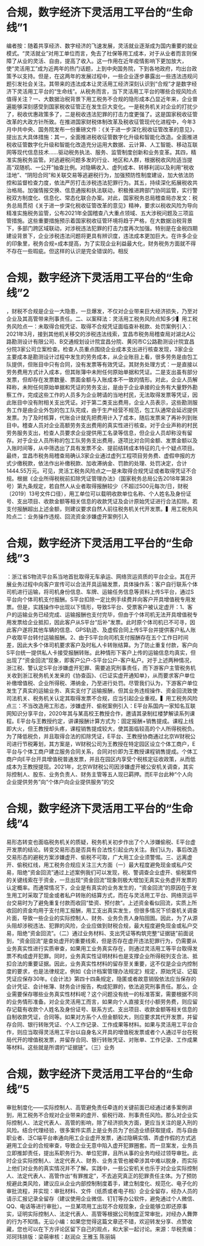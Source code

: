 # 合规，数字经济下灵活用工平台的“生命线”1

编者按：随着共享经济、数字经济的飞速发展，灵活就业逐渐成为国内重要的就业模式。“灵活就业”对用工单位而言，免去了社保等用工成本，对于从业者而言则保障了从业的灵活、自由，提高了收入。这一作用在近年疫情影响下更加放大，使“灵活用工”成为近两年的热门话题，上到中央国务院，下到各地政府，均出台政策予以支持。但是，在这两年的发展过程中，一些企业逐步暴露出一些违法违规问题引发社会关注。其带来的违法成本让灵活用工经济深刻认识到“合规”才是数字经济下灵活用工平台的“生命线”。从税务而言，当下灵活用工平台的哪些合规风险点值得关注？一、大数据治税背景下用工税务不合规的隐形成本凸显近年来，企业普遍能够深刻感受到国家税收征管正在发生巨大变化。一是税务机关对企业的打扰少了，税收优惠政策多了，二是税收违法犯罪的打击力度更强了。这是国家税收征管改革的大政方针所致。在推进国家财税体制改革及税收征管现代化进程中，今年3月中共中央、国务院发布一份重磅文件：《关于进一步深化税收征管改革的意见》，提出五大具体措施：其一，全面推进税收征管数字化升级和智能化改造。全面推进税收征管数字化升级和智能化改造充分运用大数据、云计算、人工智能、移动互联网等现代信息技术……驱动税务执法、服务、监管制度创新和业务变革。其四，精准实施税务监管。对逃避税问题多发的行业、地区和人群，根据税收风险适当提高“双随机、一公开”抽查比例。对隐瞒收入、虚列成本、转移利润以及利用“税收洼地”、“阴阳合同”和关联交易等逃避税行为，加强预防性制度建设，加大依法防控和监督检查力度，依法严厉打击涉税违法犯罪行为。其五，持续深化拓展税收共治格局。加强情报交换、信息通报和执法联动，积极推进跨部门协同监管，实行警税双方制度化、信息化、常态化联合办案。对此，国家税务总局稽查局亦发文：税务总局贯彻《关于进一步深化税收征管改革的意见》精神，要求以税收风险为导向 精准实施税务监管，公布2021年全国稽查八大重点领域、五大涉税问题及三项监管措施。这些重要措施预示着国家税收征管环境将趋于严格，在大数据治税背景下，多部门跨区域联动，对涉税违法犯罪的打击力度再次加强。特别是在金税四期建设背景下，企业涉税违法问题将更具有辨识度，违法成本更加巨大。在许多企业的印象里，税务合规=成本提高，为了实现企业利益最大化，财务税务方面就不得不存在一些瑕疵。但这样的认识是完全错误的。相反

# 合规，数字经济下灵活用工平台的“生命线”2

，财税不合规是企业一大隐患，一旦爆发，不仅对企业带来巨大经济损失，乃至对企业及其高管带来刑事责任。二、以案释法：灵活用工税务风险点知多少▍用工税务风险点一：未取得合规凭证、取得不合规凭证面临查补税款、处罚案例引入：2021年3月，接到其他机关移交的涉税违法线索，宜昌市税务局稽查局对湖北A公路勘测设计有限公司、B交通规划设计院宜昌分院、黄冈市C公路勘测设计院宜昌分院3家公司立案检查。检查人员重点围绕企业成本支出进行核查发现，3家企业主要成本是勘测设计过程中发生的劳务成本，从企业账目上看，很多劳务是由包工队提供，但账目中只有合同，没有发票等有效凭证。其财务处理方式：一是直接以劳务费用方式计入成本，但其账簿中未附任何原始单据和凭证。二是支出虽有部分发票，但却存在发票数量、票面金额与入账成本不一致的情形。对此，企业人员解释称，未附任何原始单据和凭证的劳务支出，是由于企业承接的业务有大量野外勘察工作，完成这些工作的人员多为企业聘请的当地村民，无法取得发票等凭证，因此账目中没有附相关支出凭证。对于第二类支出费用，企业人员表示，这些勘测服务工作是由企业外包的包工队完成，由于生产经营不规范，包工队通常会延迟提供发票。为了及时核算，代账会计就先把费用计入了成本，随后发票来了再补列到账目中。稽查人员对企业高额劳务支出费用的真实性进行核查。对于企业声称的村民劳务服务支出，检查人员要求企业提供用工名录等信息，但企业人员却称没有留存。对于企业人员所称的包工队劳务支出费用，逐项比对合同金额、发票金额以及入账时间等，从中筛选出了具有发票不全、提前结转成本特征的几十个疑点项目。最终，宜昌市税务局稽查局确认3家企业通过虚列工程项目劳务费、虚假申报的方式少缴税款，依法作出补缴税款、加收滞纳金、罚款的处理、处罚决定，合计1444.55万元。可见，灵活工税务风险点之一是未取得合规凭证或者取得凭证不合规。根据《企业所得税税前扣除凭证管理办法》（国家税务总局公告2018年第28号）第九条规定，若自然人从业者取得报酬较少（不超过500元每次/日，财税〔2019〕13号文件口径），用工单位可以载明收款单位名称、个人姓名及身份证号、支出项目、收款金额等相关信息的收款凭证及会计原始凭证进行合法扣除。若支付报酬超出上述金额，则建议要求自然人前往税务机关代开发票。▍用工税务风险点二：业务操作违规、回流资金涉嫌虚开案例引入

# 合规，数字经济下灵活用工平台的“生命线”3

：浙江省S物流平台系当地首批取得无车承运、网络货运资质的平台企业。其在开展业务过程中向客户宣传可以合法开具运输发票，具体操作系：客户自行联系个体司机进行运输，将司机身份信息、车牌、运输任务信息等资料上传S平台，通过S平台向个体司机支付报酬。S平台扣除一定比例手续费并向客户开具增值税专用发票。但是，实践操作中出现以下情形，导致S平台、受票客户被认定虚开：1、客户的运输业务已经完成、运输报酬也支付完毕，但由于个体司机无法开具增值税专用发票给企业抵扣，因此客户从S平台“后补”发票。此时原个体司机已不可寻，因此客户遂将其他车辆的信息、GPS轨迹、及虚假合同上传S平台并提供客户私人账户收取平台转付运输报酬。2、由于S平台向司机支付报酬存在五个工作日时间差，因此大多个体司机要求客户及时私人卡转账结算。为了防止重复付款，客户向S平台统一提供私人卡接受报酬转账。此种情形下客户上传的运输信息均真实，但出现了“资金回流”现象，即客户公户-S平台公户-客户私户。对于上述两种情况，浙江税、警认定S平台涉嫌虚开犯罪、需要追究刑事责任，而下游客户主管税务机关收到浙江税务机关发来的《协查函》、《已证实虚开通知单》，从而要求客户单位补缴增值税、企业所得税、滞纳金，乃至进行处罚。尽管我们认为，下游客户单位发生了真实的运输业务、真实支付了运输报酬，但其业务违规操作、资金回流致使司法机关、税务机关认定其取得发票不合规，应当引起企业重视。▍用工税务风险点三：不当改造用工形态，涉嫌虚开、偷税案例引入：E平台系国内一家知名互联网知识分享平台，2020年其与某高校王教授合作，邀请其录制红楼梦解读系列课程。E平台与王教授约定，讲课报酬计算方式为：固定报酬+销售提成。课程上线即大火，但王教授却头疼，课程销售提成较大，使其面临较高的个人所得税税负。为了降低税负，并且取得合法的扣除凭证，E平台、王教授协商通过北京W财税公司进行节税筹划，其方案是，W财税公司为王教授在特定园区设立个体工商户，E平台与个体工商户建立服务合同关系，合同对价即为王教授课程销售提成。个体工商户向E平台开具增值税普通发票，并且在园区内享受个税核定征收政策，从而低成本为王教授提现。2021年，北京W财税公司因涉嫌虚开被公安机关调查，其实际控制人、股东、业务负责人、财务主管等五人现已羁押。而E平台此种“个人向企业提供劳务”向“个体户向企业提供服务”的交

# 合规，数字经济下灵活用工平台的“生命线”4

易形态转变也面临税务机关的质疑，税务机关初步作出了个人涉嫌偷税、E平台虚开发票的结论。转变交易形态是否具有合法性引起业内关注。我们认为，事后改造交易形态的避税方案涉嫌虚开、偷税不可取，广大用工企业须警惕。三、远离虚开、偷税红线，用工税务合规应关注三大方面（一）最大程度避免现金或私户交易，阻绝“资金回流”通过上述案例我们可以发现，税、警调查企业虚开、偷税案件的关键线索在于资金，一旦出现“资金回流”现象则极大增加无真实业务虚开发票的认定概率。而通常情况下，企业是有真实的业务发生的，“资金回流”的原因在于发生用工时采取了现金或者私户转账的结算方式，而在与灵活用工平台、网络货运平台交易时为了避免重复付款而收回“垫资、预付款”。上述资金看似回流，实质上所收回的资金均用于支付用工报酬，用工支出真实发生，但很多情况下侦查机关调查片面，导致一些企业的实际控制人、财务、业务负责人身陷囹圄。因此，为了从源头阻却涉税违法、犯罪的风险，企业应做到财税合规，最大程度避免现金或私户交易，阻绝“资金回流”。（二）通过业务材料、支出凭证等构筑完整“证据链”前面说到，“资金回流”是查处虚开的重要线索，但是否存在虚开违法犯罪行为，仍需要从业务真实性进行实质审查，如果用工业务真实存在，则通过灵活用工等平台取得发票不构成虚开犯罪。同时，业务真实性证明材料也是支撑企业所得税列支合法、抵扣合法的重要证据。因此，业务真实性材料的留存至关重要，这不仅是企业内控制度的要求，也是法律规定。例如《会计档案管理办法规定》规定，原始凭证、记载凭证应保存30年。《会计法》第四十四条规定，隐匿或者故意销毁依法应当保存的会计凭证、会计帐簿、财务会计报告，构成犯罪的，依法追究刑事责任。那么，企业需要保存哪些业务真实性材料呢？这个问题没有统一的标准答案，需要根据不同的业务情形准备。对企业灵活用工而言，如果向个人直接支付小额劳务费，则应留存记载有收款个人姓名及身份证号、联系方式、支出项目、收款金额等相关信息的自制收款凭证，合同等。如果对方系个人但金额较大，则应要求其代开发票，并留存合同、银行转账凭证、个人工作记录、工作成果等材料。如果与灵活用工平台合作，则应当取得灵活用工平台以自身名义开具的增值税发票或者个人通过平台在税局代开的增值税发票，并留存合同、银行转账凭证、对账单、工作记录、工作成果等材料。这些就是所谓的“证据链”。（三）业务

# 合规，数字经济下灵活用工平台的“生命线”5

审批制度化——实际控制人、高管避免责任牵连的关键前面已经通过诸多案例讲到，用工税务不合规对企业带来的虚开、偷税行政、刑事责任风险。那么对企业实际控制人、法定代表人、高管的影响，除了经济损失方面，更应当关注的是入刑的风险。结合代理经验，很多案件实质上是业务员为了创造业绩获取提成，而与自由职业者、泛C端平台串通向用工企业虚开发票，通过隐瞒实情、弄虚作假的方式逃避用工企业的合规审查，导致企业无意中陷入虚开犯罪圈套。而一旦案发，业务员立即推卸责任，提出系职务行为、单位犯罪，且所从事的业务均经过领导审批。此时企业实际控制人、法定代表人、财务、业务主管也被牵涉其中难以脱身，而实际上他们对业务的真实情况并不了解。实践中，一些公安机关也乐于对企业实际控制人、法定代表人、高管作出“有罪推定”，不去追究真正的犯罪责任主体。为了预防规避此类风险，建议应从企业内部控制制度着手，建立制度化、规范化、电子化的审批流程，并实现：审批材料、文件（纸质或者电子档）企业全留存，经办人员的请示汇报记录全留存（建议使用企业微信、钉钉等办公软件，避免通过个人微信、QQ、电话等进行审批）。一旦某项用工出现不合规现象，企业能够立即还原事实，证明实际控制人、法定代表人、高管等根据公司制度正常审批，对经办人舞弊的行为不知情。无讼小编：如果您觉得这篇文章还不错，欢迎转发分享、点赞收藏，您也可以在下方评论区留下自己的观点，和大家一起讨论。来源：华税责编：邓珂玮排版：梁萌审核：赵润众 王雅玉 陈丽娟

